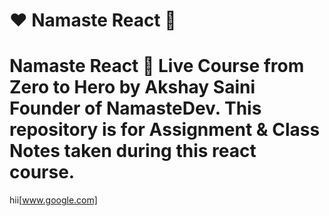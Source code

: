 # ❤️ Namaste React 🙏
# Namaste React 🚀 Live Course from Zero to Hero by Akshay Saini Founder of NamasteDev. This repository is for Assignment & Class Notes taken during this react course.
hii[www.google.com]
